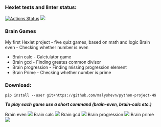 ### Hexlet tests and linter status:
[![Actions Status](https://github.com/malyshevn/python-project-49/workflows/hexlet-check/badge.svg)](https://github.com/malyshevn/python-project-49/actions)
<a href="https://codeclimate.com/github/malyshevn/python-project-49/maintainability"><img src="https://api.codeclimate.com/v1/badges/e6ad2e29b6c867d61399/maintainability" /></a>

### Brain Games
My first Hexlet project - five quiz games, based on math and logic
 Brain even - Checking whether number is even
- Brain calc - Calctulator game
- Brain gcd - Finding greates common divisor
- Brain progression - Finding missing progression element
- Brain Prime - Checking whether number is prime
### Download:
`pip install --user git+https://github.com/malyshevn/python-project-49`

***To play each game use a short command (brain-even, brain-calc etc.)***

Brain even
<a href="https://asciinema.org/a/r3iCOXJ92zKmw8aijTXip0pLc" target="_blank"><img src="https://asciinema.org/a/r3iCOXJ92zKmw8aijTXip0pLc.svg" /></a>
Brain calc
<a href="https://asciinema.org/a/Oxz08IWQmkCO71KnccYAEGPPb" target="_blank"><img src="https://asciinema.org/a/Oxz08IWQmkCO71KnccYAEGPPb.svg" /></a>
Brain gcd
<a href="https://asciinema.org/a/bNCWvkpBh8bh0QfgLTLmAg09J" target="_blank"><img src="https://asciinema.org/a/bNCWvkpBh8bh0QfgLTLmAg09J.svg" /></a>
Brain progression
<a href="https://asciinema.org/a/EVAzk5yLUfLmL3D1y7lWTjCFt" target="_blank"><img src="https://asciinema.org/a/EVAzk5yLUfLmL3D1y7lWTjCFt.svg" /></a>
Brain prime
<a href="https://asciinema.org/a/NRPCJE3x21s0pPkp8HijG53EB" target="_blank"><img src="https://asciinema.org/a/NRPCJE3x21s0pPkp8HijG53EB.svg" /></a>
